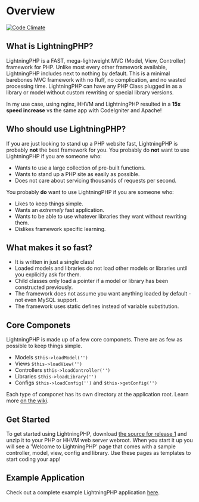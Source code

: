 # Overview
[![Code Climate](https://codeclimate.com/repos/54555f2a695680525f0800b6/badges/00b704f87ed1ba2dc745/gpa.svg)](https://codeclimate.com/repos/54555f2a695680525f0800b6/feed)

## What is LightningPHP?
LightningPHP is a FAST, mega-lightweight MVC (Model, View, Controller) framework for PHP.  Unlike most every other framework available, LightningPHP includes next to nothing by default.  This is a minimal barebones MVC framework with no fluff, no complication, and no wasted processing time.  LightningPHP can have any PHP Class plugged in as a library or model without custom rewriting or special library versions.

In my use case, using nginx, HHVM and LightningPHP resulted in a **15x speed increase** vs the same app with CodeIgniter and Apache!


## Who should use LightningPHP?
If you are just looking to stand up a PHP website fast, LightningPHP is probably **not** the best framework for you.  You probably do **not** want to use LightningPHP if you are someone who:

- Wants to use a large collection of pre-built functions.
- Wants to stand up a PHP site as easily as possible.
- Does not care about servicing thousands of requests per second.

You probably **do** want to use LightningPHP if you are someone who:

- Likes to keep things simple.
- Wants an *extremely* fast application.
- Wants to be able to use whatever libraries they want without rewriting them.
- Dislikes framework specific learning.


## What makes it so fast?
- It is written in just a single class!
- Loaded models and libraries do not load other models or libraries until you explicitly ask for them.
- Child classes only load a pointer if a model or library has been constructed previously.
- The framework does not assume you want anything loaded by default - not even MySQL support.
- The framework uses static defines instead of variable substitution.


## Core Componets
LightningPHP is made up of a few core componets.  There are as few as possible to keep things simple.  
- Models ``$this->loadModel('')``
- Views ``$this->loadView('')``
- Controllers ``$this->loadController('')``
- Libraries ``$this->loadLibrary('')``
- Configs ``$this->loadConfig('')`` and ``$this->getConfig('')``

Each type of componet has its own directory at the application root.  Learn more [on the wiki](https://github.com/integrii/LightningPHP/wiki/Function-List).

## Get Started

To get started using LightningPHP, download [the source for release 1](https://github.com/integrii/LightningPHP/archive/1.tar.gz) and unzip it to your PHP or HHVM web server webroot. When you start it up you will see a 'Welcome to LightningPHP' page that comes with a sample controller, model, view, config and library. Use these pages as templates to start coding your app!


## Example Application
Check out a complete example LightningPHP application [here](https://github.com/integrii/LightningPHP/wiki/Example-Application).

